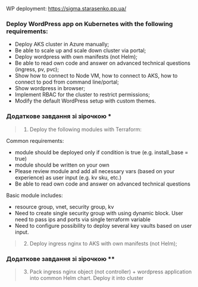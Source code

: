 WP deployment: https://sigma.starasenko.pp.ua/

### Deploy WordPress app on Kubernetes with the following requirements:
- Deploy AKS cluster in Azure manually;
- Be able to scale up and scale down cluster via portal;
- Deploy wordpress with own manifests (not Helm);
- Be able to read own code and answer on advanced technical questions (ingress, pv, pvc);
- Show how to connect to Node VM, how to connect to AKS, how to connect to pod from command line/portal;
- Show wordpress in browser;
- Implement RBAC for the cluster to restrict permissions;
- Modify the default WordPress setup with custom themes.

### Додаткове завдання зі зірочкою *

> 1) Deploy the following modules with Terraform:

Common requirements:

- module should be deployed only if condition is true (e.g. install_base = true)
- module should be written on your own
- Please review module and add all necessary vars (based on your experience) as user input (e.g. kv sku, etc.)
- Be able to read own code and answer on advanced technical questions

Basic module includes:
- resource group, vnet, security group, kv
- Need to create single security group with using dynamic block. User need to pass ips and ports via single terraform variable
- Need to configure possibility to deploy several key vaults based on user input. 
 
>  2) Deploy ingress nginx to AKS with own manifests (not Helm);

### Додаткове завдання зі зірочкою **
> 3) Pack ingress nginx object (not controller) + wordpress application into common Helm chart. Deploy it into cluster
